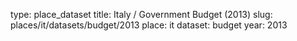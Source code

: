 type: place_dataset
title: Italy / Government Budget (2013)
slug: places/it/datasets/budget/2013
place: it
dataset: budget
year: 2013
